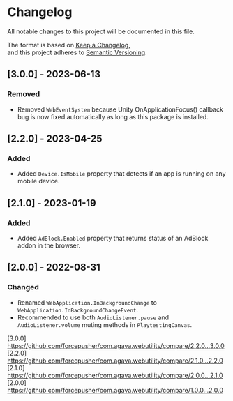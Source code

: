 # Changelog  
All notable changes to this project will be documented in this file.  
  
The format is based on [Keep a Changelog](https://keepachangelog.com/en/1.0.0/),  
and this project adheres to [Semantic Versioning](https://semver.org/spec/v2.0.0.html).  
  
## [3.0.0] - 2023-06-13  
### Removed  
- Removed `WebEventSystem` because Unity OnApplicationFocus() callback bug is now fixed automatically as long as this package is installed.  
  
## [2.2.0] - 2023-04-25  
### Added  
- Added `Device.IsMobile` property that detects if an app is running on any mobile device.  
  
## [2.1.0] - 2023-01-19  
### Added  
- Added `AdBlock.Enabled` property that returns status of an AdBlock addon in the browser.  
  
## [2.0.0] - 2022-08-31  
### Changed  
- Renamed `WebApplication.InBackgroundChange` to `WebApplication.InBackgroundChangeEvent`.  
- Recommended to use both `AudioListener.pause` and `AudioListener.volume` muting methods in `PlaytestingCanvas`.  
  
[3.0.0] https://github.com/forcepusher/com.agava.webutility/compare/2.2.0...3.0.0  
[2.2.0] https://github.com/forcepusher/com.agava.webutility/compare/2.1.0...2.2.0  
[2.1.0] https://github.com/forcepusher/com.agava.webutility/compare/2.0.0...2.1.0  
[2.0.0] https://github.com/forcepusher/com.agava.webutility/compare/1.0.0...2.0.0
